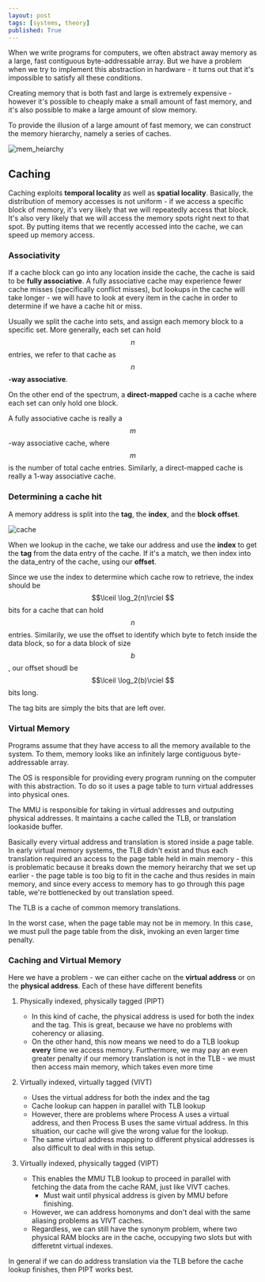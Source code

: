```yaml
---
layout: post
tags: [systems, theory]
published: True
---
```


When we write programs for computers, we often abstract away memory as a large, fast contiguous byte-addressable array. 
But we have a problem when we try to implement this abstraction in hardware - it turns out that it's impossible to satisfy all these conditions. 

Creating memory that is both fast and large is extremely expensive - however it's possible to cheaply make a small amount of fast memory, and it's also possible to make a large amount of slow memory.

To provide the illusion of a large amount of fast memory, we can construct the memory hierarchy, namely a series of caches.

![mem_heiarchy](https://qph.fs.quoracdn.net/main-qimg-9fed1764126687d17348ac6b4a39a0de-c)

## Caching

Caching exploits **temporal locality** as well as **spatial locality**. Basically, the distribution of memory accesses is not uniform - if we access a specific block of memory, it's very likely that we will repeatedly access that block. It's also very likely that we will access the memory spots right next to that spot. By putting items that we recently accessed into the cache, we can speed up memory access.

### Associativity
If a cache block can go into any location inside the cache, the cache is said to be **fully associative**.
A fully associative cache may experience fewer cache misses (specifically conflict misses), but lookups in the cache will take longer - we will have to look at every item in the cache in order to determine if we have a cache hit or miss. 

Usually we split the cache into sets, and assign each memory block to a specific set. More generally, each set can hold $$n$$ entries, we refer to that cache as $$n$$ **-way associative**. 

On the other end of the spectrum, a **direct-mapped** cache is a cache where each set can only hold one block. 

A fully associative cache is really a $$m$$-way associative cache, where $$m$$ is the number of total cache entries. 
Similarly, a direct-mapped cache is really a 1-way associative cache.

### Determining a cache hit

A memory address is split into the **tag**, the **index**, and the **block offset**.

![cache](http://sit.iitkgp.ernet.in/~coavl/images/dmc5.png)

When we lookup in the cache, we take our address and use the **index** to get the **tag** from the data entry of the cache. If it's a match, we then index into the data_entry of the cache, using our **offset**. 

Since we use the index to determine which cache row to retrieve, the index should be $$\lceil \log_2(n)\rciel $$ bits for a cache that can hold $$n$$ entries.
Similarily, we use the offset to identify which byte to fetch inside the data block, so for a data block of size $$b$$, our offset shoudl be $$\lceil \log_2(b)\rciel $$ bits long.

The tag bits are simply the bits that are left over.

### Virtual Memory

Programs assume that they have access to all the memory available to the system. To them, memory looks like an infinitely large contiguous byte-addressable array. 

The OS is responsible for providing every program running on the computer with this abstraction. To do so it uses a page table to turn virtual addresses into physical ones. 

The MMU is responsible for taking in virtual addresses and outputing physical addresses. It maintains a cache called the TLB, or translation lookaside buffer. 

Basically every virtual address and translation is stored inside a page table. In early virtual memory systems, the TLB didn't exist and thus each translation required an access to the page table held in main memory - this is problematic because it breaks down the memory heirarchy that we set up earlier - the page table is too big to fit in the cache and thus resides in main memory, and since every access to memory has to go through this page table, we're bottlenecked by out translation speed. 

The TLB is a cache of common memory translations. 

In the worst case, when the page table may not be in memory. In this case, we must pull the page table from the disk, invoking an even larger time penalty.

### Caching and Virtual Memory
Here we have a problem - we can either cache on the **virtual address** or on the **physical address**. Each of these have different benefits

1. Physically indexed, physically tagged (PIPT)
    - In this kind of cache, the physical address is used for both the index and the tag. This is great, because we have no problems with coherency or aliasing. 
    - On the other hand, this now means we need to do a TLB lookup **every** time we access memory. Furthermore, we may pay an even greater penalty if our memory translation is not in the TLB - we must then access main memory, which takes even more time

2. Virtually indexed, virtually tagged (VIVT)
    - Uses the virtual address for both the index and the tag
    - Cache lookup can happen in parallel with TLB lookup
    - However, there are problems where Process A uses a virtual address, and then Process B uses the same virtual address. In this situation, our cache will give the wrong value for the lookup.
    - The same virtual address mapping to different physical addresses is also difficult to deal with in this setup.

3. Virtually indexed, physically tagged (VIPT)
    - This enables the MMU TLB lookup to proceed in parallel with fetching the data from the cache RAM, just like VIVT caches.
        - Must wait until physical address is given by MMU before finishing.
    - However, we can address homonyms and don't deal with the same aliasing problems as VIVT caches.
    - Regardless, we can still have the synonym problem, where two physical RAM blocks are in the cache, occupying two slots but with differetnt virtual indexes.

In general if we can do address translation via the TLB before the cache lookup finishes, then PIPT works best.
